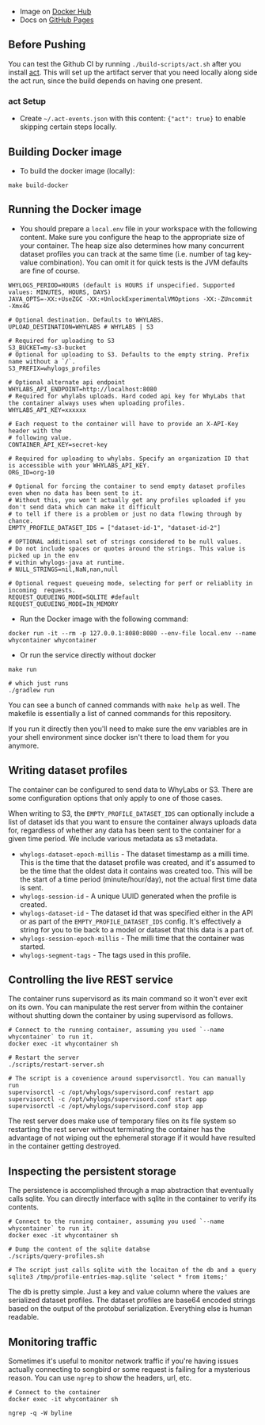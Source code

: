 - Image on [Docker Hub](https://hub.docker.com/repository/docker/whylabs/whylogs)
- Docs on [GitHub Pages](https://whylabs.github.io/whylogs-container-docs)

## Before Pushing

You can test the Github CI by running `./build-scripts/act.sh` after you install [act](https://github.com/nektos/act). This will set up the artifact server that you need locally along side the act run, since the build depends on having one present.


### act Setup

- Create `~/.act-events.json` with this content: `{"act": true}` to enable skipping certain steps locally.

## Building Docker image

- To build the docker image (locally):

```
make build-docker
```

## Running the Docker image

- You should prepare a `local.env` file in your workspace with the following content. Make sure you configure the heap to the appropriate size of your
  container. The heap size also determines how many concurrent dataset profiles you can track at the same time (i.e. number of tag key-value combination). You can omit it for quick tests is the JVM defaults are fine of course.

```
WHYLOGS_PERIOD=HOURS (default is HOURS if unspecified. Supported values: MINUTES, HOURS, DAYS)
JAVA_OPTS=-XX:+UseZGC -XX:+UnlockExperimentalVMOptions -XX:-ZUncommit -Xmx4G

# Optional destination. Defaults to WHYLABS.
UPLOAD_DESTINATION=WHYLABS # WHYLABS | S3

# Required for uploading to S3
S3_BUCKET=my-s3-bucket
# Optional for uploading to S3. Defaults to the empty string. Prefix name without a `/`.
S3_PREFIX=whylogs_profiles

# Optional alternate api endpoint
WHYLABS_API_ENDPOINT=http://localhost:8080
# Required for whylabs uploads. Hard coded api key for WhyLabs that the container always uses when uploading profiles.
WHYLABS_API_KEY=xxxxxx

# Each request to the container will have to provide an X-API-Key header with the
# following value.
CONTAINER_API_KEY=secret-key

# Required for uploading to whylabs. Specify an organization ID that is accessible with your WHYLABS_API_KEY.
ORG_ID=org-10

# Optional for forcing the container to send empty dataset profiles even when no data has been sent to it.
# Without this, you won't actually get any profiles uploaded if you don't send data which can make it difficult
# to tell if there is a problem or just no data flowing through by chance.
EMPTY_PROFILE_DATASET_IDS = ["dataset-id-1", "dataset-id-2"]

# OPTIONAL additional set of strings considered to be null values.
# Do not include spaces or quotes around the strings. This value is picked up in the env
# within whylogs-java at runtime.
# NULL_STRINGS=nil,NaN,nan,null

# Optional request queueing mode, selecting for perf or reliablity in incoming  requests.
REQUEST_QUEUEING_MODE=SQLITE #default
REQUEST_QUEUEING_MODE=IN_MEMORY
```

- Run the Docker image with the following command:

```
docker run -it --rm -p 127.0.0.1:8080:8080 --env-file local.env --name whycontainer whycontainer
```

- Or run the service directly without docker

```
make run

# which just runs
./gradlew run
```

You can see a bunch of canned commands with `make help` as well. The makefile is essentially a list of canned commands for this repository.

If you run it directly then you'll need to make sure the env variables are in your shell environment since docker isn't there to load them for you anymore.

## Writing dataset profiles

The container can be configured to send data to WhyLabs or S3. There are some configuration options that only apply to one of those cases.

When writing to S3, the `EMPTY_PROFILE_DATASET_IDS` can optionally include a list of dataset ids that you want to ensure the container always uploads data for,
regardless of whether any data has been sent to the container for a given time period. We include various metadata as s3 metadata.

- `whylogs-dataset-epoch-millis` - The dataset timestamp as a milli time. This is the time that the dataset profile was created, and it's assumed to be the time
  that the oldest data it contains was created too. This will be the start of a time period (minute/hour/day), not the actual first time data is sent.
- `whylogs-session-id` - A unique UUID generated when the profile is created.
- `whylogs-dataset-id` - The dataset id that was specified either in the API or as part of the `EMPTY_PROFILE_DATASET_IDS` config. It's effectively a string for
  you to tie back to a model or dataset that this data is a part of.
- `whylogs-session-epoch-millis` - The milli time that the container was started.
- `whylogs-segment-tags` - The tags used in this profile.

## Controlling the live REST service

The container runs supervisord as its main command so it won't ever exit on its own. You can manipulate the rest server from within the container without
shutting down the container by using supervisord as follows.

```
# Connect to the running container, assuming you used `--name whycontainer` to run it.
docker exec -it whycontainer sh

# Restart the server
./scripts/restart-server.sh

# The script is a covenience around supervisorctl. You can manually run
supervisorctl -c /opt/whylogs/supervisord.conf restart app
supervisorctl -c /opt/whylogs/supervisord.conf start app
supervisorctl -c /opt/whylogs/supervisord.conf stop app
```

The rest server does make use of temporary files on its file system so restarting the rest server without terminating the container has the advantage of not
wiping out the ephemeral storage if it would have resulted in the container getting destroyed.

## Inspecting the persistent storage

The persistence is accomplished through a map abstraction that eventually calls sqlite. You can directly interface with sqlite in the container to verify its
contents.

```
# Connect to the running container, assuming you used `--name whycontainer` to run it.
docker exec -it whycontainer sh

# Dump the content of the sqlite databse
./scripts/query-profiles.sh

# The script just calls sqlite with the locaiton of the db and a query
sqlite3 /tmp/profile-entries-map.sqlite 'select * from items;'
```

The db is pretty simple. Just a key and value column where the values are serialized dataset profiles. The dataset profiles are base64 encoded strings based on
the output of the protobuf serialization. Everything else is human readable.

## Monitoring traffic

Sometimes it's useful to monitor network traffic if you're having issues actually connecting to songbird or some request is failing for a mysterious reason. You
can use `ngrep` to show the headers, url, etc.

```
# Connect to the container
docker exec -it whycontainer sh

ngrep -q -W byline
```
